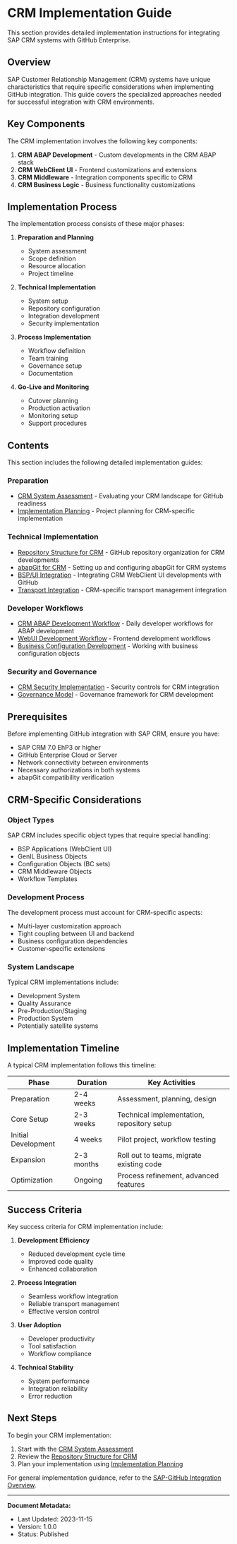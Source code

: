 # CRM Implementation Guide

This section provides detailed implementation instructions for integrating SAP CRM systems with GitHub Enterprise.

## Overview

SAP Customer Relationship Management (CRM) systems have unique characteristics that require specific considerations when implementing GitHub integration. This guide covers the specialized approaches needed for successful integration with CRM environments.

## Key Components

The CRM implementation involves the following key components:

1. **CRM ABAP Development** - Custom developments in the CRM ABAP stack
2. **CRM WebClient UI** - Frontend customizations and extensions
3. **CRM Middleware** - Integration components specific to CRM
4. **CRM Business Logic** - Business functionality customizations

## Implementation Process

The implementation process consists of these major phases:

1. **Preparation and Planning**
   - System assessment
   - Scope definition
   - Resource allocation
   - Project timeline

2. **Technical Implementation**
   - System setup
   - Repository configuration
   - Integration development
   - Security implementation

3. **Process Implementation**
   - Workflow definition
   - Team training
   - Governance setup
   - Documentation

4. **Go-Live and Monitoring**
   - Cutover planning
   - Production activation
   - Monitoring setup
   - Support procedures

## Contents

This section includes the following detailed implementation guides:

### Preparation

- [CRM System Assessment](./system-assessment.md) - Evaluating your CRM landscape for GitHub readiness
- [Implementation Planning](./implementation-planning.md) - Project planning for CRM-specific implementation

### Technical Implementation

- [Repository Structure for CRM](./repository-structure.md) - GitHub repository organization for CRM developments
- [abapGit for CRM](./abapgit-for-crm.md) - Setting up and configuring abapGit for CRM systems
- [BSP/UI Integration](./webui-integration.md) - Integrating CRM WebClient UI developments with GitHub
- [Transport Integration](./transport-integration.md) - CRM-specific transport management integration

### Developer Workflows

- [CRM ABAP Development Workflow](./abap-development-workflow.md) - Daily developer workflows for ABAP development
- [WebUI Development Workflow](./webui-development-workflow.md) - Frontend development workflows
- [Business Configuration Development](./business-config-development.md) - Working with business configuration objects

### Security and Governance

- [CRM Security Implementation](./security-implementation.md) - Security controls for CRM integration
- [Governance Model](./governance-model.md) - Governance framework for CRM development

## Prerequisites

Before implementing GitHub integration with SAP CRM, ensure you have:

- SAP CRM 7.0 EhP3 or higher
- GitHub Enterprise Cloud or Server
- Network connectivity between environments
- Necessary authorizations in both systems
- abapGit compatibility verification

## CRM-Specific Considerations

### Object Types

SAP CRM includes specific object types that require special handling:

- BSP Applications (WebClient UI)
- GenIL Business Objects
- Configuration Objects (BC sets)
- CRM Middleware Objects
- Workflow Templates

### Development Process

The development process must account for CRM-specific aspects:

- Multi-layer customization approach
- Tight coupling between UI and backend
- Business configuration dependencies
- Customer-specific extensions

### System Landscape

Typical CRM implementations include:

- Development System
- Quality Assurance
- Pre-Production/Staging
- Production System
- Potentially satellite systems

## Implementation Timeline

A typical CRM implementation follows this timeline:

| Phase | Duration | Key Activities |
|-------|----------|----------------|
| Preparation | 2-4 weeks | Assessment, planning, design |
| Core Setup | 2-3 weeks | Technical implementation, repository setup |
| Initial Development | 4 weeks | Pilot project, workflow testing |
| Expansion | 2-3 months | Roll out to teams, migrate existing code |
| Optimization | Ongoing | Process refinement, advanced features |

## Success Criteria

Key success criteria for CRM implementation include:

1. **Development Efficiency**
   - Reduced development cycle time
   - Improved code quality
   - Enhanced collaboration

2. **Process Integration**
   - Seamless workflow integration
   - Reliable transport management
   - Effective version control

3. **User Adoption**
   - Developer productivity
   - Tool satisfaction
   - Workflow compliance

4. **Technical Stability**
   - System performance
   - Integration reliability
   - Error reduction

## Next Steps

To begin your CRM implementation:

1. Start with the [CRM System Assessment](./system-assessment.md)
2. Review the [Repository Structure for CRM](./repository-structure.md)
3. Plan your implementation using [Implementation Planning](./implementation-planning.md)

For general implementation guidance, refer to the [SAP-GitHub Integration Overview](../index.md).

---

**Document Metadata:**
- Last Updated: 2023-11-15
- Version: 1.0.0
- Status: Published 